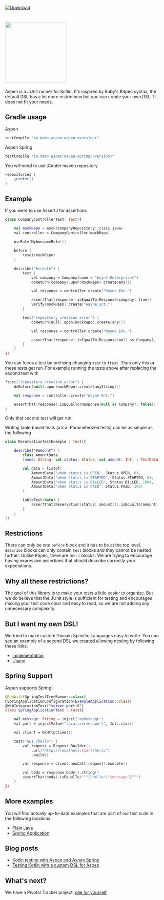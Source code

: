 [ ![Download](https://api.bintray.com/packages/dam5s/maven/aspen/images/download.svg) ](https://bintray.com/dam5s/maven/aspen/_latestVersion)

# <img src="https://rawgithub.com/dam5s/aspen/master/images/aspen.svg" width="200px" />

Aspen is a JUnit runner for Kotlin. It's inspired by Ruby's RSpec syntax,
the default DSL has a lot more restrictions but you can create your own DSL if it does not fit your needs.

## Gradle usage

Aspen

```gradle
testCompile "io.damo.aspen:aspen:<version>"
```

Aspen Spring

```gradle
testCompile "io.damo.aspen:aspen-spring:<version>"
```

You will need to use jCenter maven repository
```gradle
repositories {
    jcenter()
}
```

## Example

If you were to use AssertJ for assertions.

```kotlin
class CompanyControllerTest: Test({

    val mockRepo = mock(CompanyRepository::class.java)
    val controller = CompanyController(mockRepo)
    
    useRule(MyAwesomeRule())

    before {
        reset(mockRepo)
    }

    describe("#create") {
        test {
            val company = Company(name = "Wayne Enterprises")
            doReturn(company).upon(mockRepo).create(any())

            val response = controller.create("Wayne Ent.")

            assertThat(response).isEqualTo(Response(company, true))
            verify(mockRepo).create("Wayne Ent.")
        }

        test("repository creation error") {
            doReturn(null).upon(mockRepo).create(any())

            val response = controller.create("Wayne Ent.")

            assertThat(response).isEqualTo(Response(null as Company?, false))
        }
    }
})
```

You can focus a test by prefixing changing `test` to `ftest`. Then only this or these tests get run.
For example running the tests above after replacing the second test with

```kotlin
ftest("repository creation error") {
    doReturn(null).upon(mockRepo).create(anyString())

    val response = controller.create("Wayne Ent.")

    assertThat(response).isEqualTo(Response(null as Company?, false))
}
```

Only that second test will get run.

Writing table based tests (a.k.a. Parameterized tests) can be as simple as the following

```kotlin
class ReservationTestExample : Test({

    describe("#amount") {
        class AmountData
        (name: String, val status: Status, val amount: Int) : TestData(name)

        val data = listOf(
            AmountData("when status is OPEN", Status.OPEN, 0),
            AmountData("when status is STARTED", Status.STARTED, 0),
            AmountData("when status is BILLED", Status.BILLED, 100),
            AmountData("when status is PAID", Status.PAID, 100)
        )

        tableTest(data) {
            assertThat(Reservation(status).amount()).isEqualTo(amount)
        }
    }
})
```


## Restrictions

There can only be one `before` block and it has to be at the top level.
`describe` blocks can only contain `test` blocks and they cannot be nested further.
Unlike RSpec, there are no `it` blocks. We are trying to encourage having expressive assertions
that should describe correctly your expectations.

## Why all these restrictions?

The goal of this library is to make your tests a little easier to organize.
But we do believe that the JUnit style is sufficient for testing and
encourages making your test code clear and easy to read, so we are not adding any unnecessary complexity.

## But I want my own DSL!

We tried to make custom Domain Specific Languages easy to write.
You can see an example of a second DSL we created allowing nesting by following these links:

 * [Implementation](https://github.com/dam5s/aspen/blob/master/libraries/aspen/src/main/kotlin/io/damo/aspen/NestedTest.kt)
 * [Usage](https://github.com/dam5s/aspen/blob/master/libraries/aspen/src/test/kotlin/aspen/examples/NestedTestExample.kt)

## Spring Support

Aspen supports Spring!

```kotlin
@RunWith(SpringTestTreeRunner::class)
@SpringApplicationConfiguration(ExampleApplication::class)
@WebIntegrationTest("server.port:0")
class SpringApplicationTest : Test({

    val message: String = inject("myMessage")
    val port = injectValue("local.server.port", Int::class)

    val client = OkHttpClient()

    test("GET /hello") {
        val request = Request.Builder()
            .url("http://localhost:$port/hello")
            .build()

        val response = client.newCall(request).execute()

        val body = response.body().string()
        assertThat(body).isEqualTo("""{"hello":"$message"}""")
    }
})
```

## More examples

You will find actually up-to-date examples that are part of our test suite in the following locations:

 * [Plain Java](https://github.com/dam5s/aspen/tree/master/libraries/aspen/src/test/kotlin/aspen/examples)
 * [Spring Application](https://github.com/dam5s/aspen/tree/master/libraries/aspen-spring/src/test/kotlin/aspen/spring/examples)

## Blog posts

 * [Kotlin testing with Aspen and Aspen Spring](https://medium.com/@its_damo/kotlin-testing-with-aspen-and-aspen-spring-59a3d211a374)
 * [Testing Kotlin with a custom DSL for Aspen](https://medium.com/@its_damo/testing-kotlin-with-a-custom-dsl-for-aspen-ab4b04efe77a)

## What's next?

We have a Pivotal Tracker project, [see for yourself](https://www.pivotaltracker.com/n/projects/1559513)
